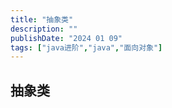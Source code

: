 ```yaml
---
title: "抽象类"
description: ""
publishDate: "2024 01 09"
tags: ["java进阶","java","面向对象"]
---
```


## 抽象类